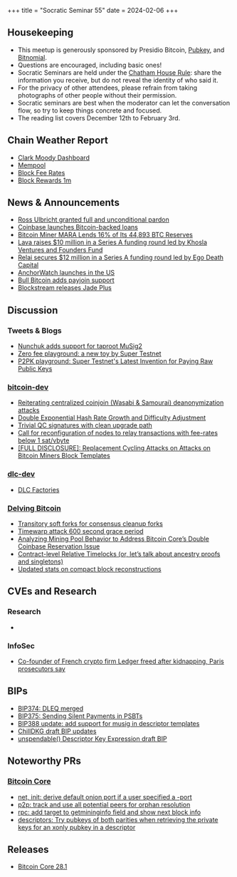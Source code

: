 +++
title = "Socratic Seminar 55"
date = 2024-02-06
+++

Housekeeping
------------

- This meetup is generously sponsored by Presidio Bitcoin, [Pubkey](https://bitrefill.com/), and [Bitnomial](https://bitnomial.com).
- Questions are encouraged, including basic ones!
- Socratic Seminars are held under the [Chatham House Rule](https://www.chathamhouse.org/about-us/chatham-house-rule): share the information you receive, but do not reveal the identity of who said it.
- For the privacy of other attendees, please refrain from taking photographs of other people without their permission.
- Socratic seminars are best when the moderator can let the conversation flow, so try to keep things concrete and focused.
- The reading list covers December 12th to February 3rd.

Chain Weather Report
--------------------

- [Clark Moody Dashboard](https://dashboard.clarkmoody.com/)
- [Mempool](https://mempool.space/graphs/mempool#1m)
- [Block Fee Rates](https://mempool.space/graphs/mining/block-fee-rates#1m)
- [Block Rewards 1m](https://mempool.space/graphs/mining/block-rewards#1m)

News & Announcements
--------------------

- [Ross Ulbricht granted full and unconditional pardon](https://freeross.org/)
- [Coinbase launches Bitcoin-backed loans](https://x.com/coinbase/status/1879902780564951530)
- [Bitcoin Miner MARA Lends 16% of Its 44,893 BTC Reserves](https://theminermag.com/news/2025-01-05/mara-lend-bitcoin-btc/)
- [Lava raises $10 million in a Series A funding round led by Khosla Ventures and Founders Fund](https://fortune.com/2024/12/09/bitcoin-lending-lava-khosla-keith-rabois-founders-fund-venture/)
- [Relai secures $12 million in a Series A funding round led by Ego Death Capital](https://www.theblock.co/post/330146/bitcoin-investment-app-relai-funding-valuation)
- [AnchorWatch launches in the US](https://x.com/AnchorWatch/status/1876297172204888193)
- [Bull Bitcoin adds payjoin support](https://www.bullbitcoin.com/blog/bull-bitcoin-wallet-payjoin)
- [Blockstream releases Jade Plus](https://blog.blockstream.com/introducing-the-all-new-blockstream-jade-plus-simple-enough-for-beginners-advanced-enough-for-cypherpunks/)

Discussion
----------

### Tweets & Blogs

- [Nunchuk adds support for taproot MuSig2](https://nunchuk.io/blog/taproot-multisig)
- [Zero fee playground: a new toy by Super Testnet](https://stacker.news/items/805544)
- [P2PK playground: Super Testnet's Latest Invention for Paying Raw Public Keys](https://stacker.news/items/814742)

### [bitcoin-dev](https://groups.google.com/g/bitcoindev)

- [Reiterating centralized coinjoin (Wasabi & Samourai) deanonymization attacks](https://groups.google.com/g/bitcoindev/c/CbfbEGozG7c/m/w2B-RRdUCQAJ)
- [Double Exponential Hash Rate Growth and Difficulty Adjustment](https://groups.google.com/g/bitcoindev/c/JhEyfW7YKhY/m/qR4ucBeMCAAJ)
- [Trivial QC signatures with clean upgrade path](https://groups.google.com/g/bitcoindev/c/8O857bRSVV8/m/4cM-7pf4AgAJ)
- [Call for reconfiguration of nodes to relay transactions with fee-rates below 1 sat/vbyte](https://groups.google.com/g/bitcoindev/c/3CRqKviJY_M)
- [[FULL DISCLOSURE]: Replacement Cycling Attacks on Attacks on Bitcoin Miners Block Templates](https://groups.google.com/g/bitcoindev/c/ZspZzO4sBys)

### [dlc-dev](https://mailmanlists.org/pipermail/dlc-dev/)

- [DLC Factories](https://mailmanlists.org/pipermail/dlc-dev/2025-January/000186.html)

### [Delving Bitcoin](https://delvingbitcoin.org/)

- [Transitory soft forks for consensus cleanup forks](https://delvingbitcoin.org/t/transitory-soft-forks-for-consensus-cleanup-forks/1333)
- [Timewarp attack 600 second grace period](https://delvingbitcoin.org/t/timewarp-attack-600-second-grace-period/1326)
- [Analyzing Mining Pool Behavior to Address Bitcoin Core’s Double Coinbase Reservation Issue](https://delvingbitcoin.org/t/analyzing-mining-pool-behavior-to-address-bitcoin-cores-double-coinbase-reservation-issue/1351)
- [Contract-level Relative Timelocks (or, let’s talk about ancestry proofs and singletons)](https://delvingbitcoin.org/t/contract-level-relative-timelocks-or-lets-talk-about-ancestry-proofs-and-singletons/1353)
- [Updated stats on compact block reconstructions](https://delvingbitcoin.org/t/stats-on-compact-block-reconstructions/1052/5)

CVEs and Research
-----------------

### Research

- 

### InfoSec

- [Co-founder of French crypto firm Ledger freed after kidnapping, Paris prosecutors say](https://www.reuters.com/world/europe/co-founder-french-crypto-firm-ledger-freed-after-kidnapping-paris-prosecutors-2025-01-23/)

BIPs
----

- [BIP374: DLEQ merged](https://github.com/bitcoin/bips/pull/1689)
- [BIP375: Sending Silent Payments in PSBTs](https://github.com/bitcoin/bips/pull/1687)
- [BIP388 update: add support for musig in descriptor templates](https://github.com/bitcoin/bips/pull/1697)
- [ChillDKG draft BIP updates](https://groups.google.com/g/bitcoindev/c/HE3HSnGTpoQ/m/Y2VhaMCrCAAJ)
- [unspendable() Descriptor Key Expression draft BIP](https://github.com/bitcoin/bips/pull/1746)

Noteworthy PRs
--------------

### [Bitcoin Core](https://github.com/bitcoin/bitcoin)

- [net, init: derive default onion port if a user specified a -port](https://github.com/bitcoin/bitcoin/pull/31223)
- [p2p: track and use all potential peers for orphan resolution](https://github.com/bitcoin/bitcoin/pull/31397)
- [rpc: add target to getmininginfo field and show next block info ](https://github.com/bitcoin/bitcoin/pull/31583)
- [descriptors: Try pubkeys of both parities when retrieving the private keys for an xonly pubkey in a descriptor](https://github.com/bitcoin/bitcoin/pull/31590)

Releases
--------

- [Bitcoin Core 28.1](https://github.com/bitcoin/bitcoin/releases/tag/v28.1)
